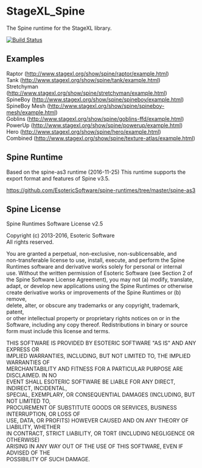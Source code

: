 StageXL_Spine
=============

The Spine runtime for the StageXL library.

[![Build Status](https://travis-ci.org/bp74/StageXL_Spine.svg?branch=master)](https://travis-ci.org/bp74/StageXL_Spine)

## Examples

Raptor (<http://www.stagexl.org/show/spine/raptor/example.html>)  
Tank (<http://www.stagexl.org/show/spine/tank/example.html>)  
Stretchyman (<http://www.stagexl.org/show/spine/stretchyman/example.html>)  
SpineBoy (<http://www.stagexl.org/show/spine/spineboy/example.html>)  
SpineBoy Mesh (<http://www.stagexl.org/show/spine/spineboy-mesh/example.html>)  
Goblins (<http://www.stagexl.org/show/spine/goblins-ffd/example.html>)  
PowerUp (<http://www.stagexl.org/show/spine/powerup/example.html>)  
Hero (<http://www.stagexl.org/show/spine/hero/example.html>)  
Combined (<http://www.stagexl.org/show/spine/texture-atlas/example.html>)    

## Spine Runtime

Based on the spine-as3 runtime (2016-11-25)
This runtime supports the export format and features of Spine v3.5.    

<https://github.com/EsotericSoftware/spine-runtimes/tree/master/spine-as3>  

## Spine License
  
Spine Runtimes Software License v2.5    
  
Copyright (c) 2013-2016, Esoteric Software  
All rights reserved.    
  
You are granted a perpetual, non-exclusive, non-sublicensable, and  
non-transferable license to use, install, execute, and perform the Spine  
Runtimes software and derivative works solely for personal or internal  
use. Without the written permission of Esoteric Software (see Section 2 of  
the Spine Software License Agreement), you may not (a) modify, translate,  
adapt, or develop new applications using the Spine Runtimes or otherwise  
create derivative works or improvements of the Spine Runtimes or (b) remove,  
delete, alter, or obscure any trademarks or any copyright, trademark, patent,  
or other intellectual property or proprietary rights notices on or in the  
Software, including any copy thereof. Redistributions in binary or source  
form must include this license and terms.    
     
THIS SOFTWARE IS PROVIDED BY ESOTERIC SOFTWARE "AS IS" AND ANY EXPRESS OR  
IMPLIED WARRANTIES, INCLUDING, BUT NOT LIMITED TO, THE IMPLIED WARRANTIES OF  
MERCHANTABILITY AND FITNESS FOR A PARTICULAR PURPOSE ARE DISCLAIMED. IN NO  
EVENT SHALL ESOTERIC SOFTWARE BE LIABLE FOR ANY DIRECT, INDIRECT, INCIDENTAL,  
SPECIAL, EXEMPLARY, OR CONSEQUENTIAL DAMAGES (INCLUDING, BUT NOT LIMITED TO,  
PROCUREMENT OF SUBSTITUTE GOODS OR SERVICES, BUSINESS INTERRUPTION, OR LOSS OF  
USE, DATA, OR PROFITS) HOWEVER CAUSED AND ON ANY THEORY OF LIABILITY, WHETHER  
IN CONTRACT, STRICT LIABILITY, OR TORT (INCLUDING NEGLIGENCE OR OTHERWISE)  
ARISING IN ANY WAY OUT OF THE USE OF THIS SOFTWARE, EVEN IF ADVISED OF THE  
POSSIBILITY OF SUCH DAMAGE.  

